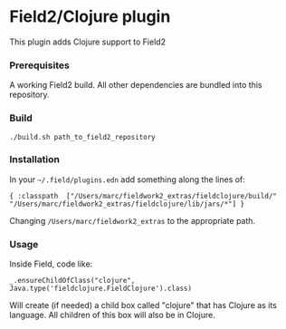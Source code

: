 # Field2/Clojure plugin

This plugin adds Clojure support to Field2

### Prerequisites 
A working Field2 build. All other dependencies are bundled into this repository.

### Build
`./build.sh path_to_field2_repository`

### Installation

In your `~/.field/plugins.edn` add something along the lines of:

`{ :classpath 
["/Users/marc/fieldwork2_extras/fieldclojure/build/" 
"/Users/marc/fieldwork2_extras/fieldclojure/lib/jars/*"] }`

Changing `/Users/marc/fieldwork2_extras` to the appropriate path. 

### Usage
Inside Field, code like:

`_.ensureChildOfClass("clojure", Java.type('fieldclojure.FieldClojure').class)`

Will create (if needed) a child box called "clojure" that has Clojure as its language. All children of this box will also be in Clojure.
